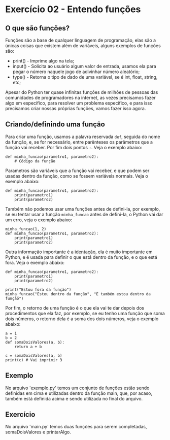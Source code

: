 # Exercício 02 - Entendo funções
## O que são funções?
Funções são a base de qualquer linguagem de programação, elas são a únicas coisas que existem além de variáveis, alguns exemplos de funções são:
- print() - Imprime algo na tela;
- input() - Solicita ao usuário algum valor de entrada, usamos ela para pegar o número naquele jogo de adivinhar número aleatório;
- type() - Retorna o tipo de dado de uma variável, se é int, float, string, etc;

Apesar do Python ter quase infinitas funções de milhões de pessoas das comunidades de programadores na internet, as vezes precisamos fazer algo em específico, para resolver um problema específico, e para isso precisamos criar nossas próprias funções, vamos fazer isso agora.

## Criando/definindo uma função
Para criar uma função, usamos a palavra reservada `def`, seguida do nome da função, e, se for necessário, entre parênteses os parâmetros que a função vai receber. Por fim dois pontos `:`. Veja o exemplo abaixo:

    def minha_funcao(parametro1, parametro2):
        # Código da função

Parametros são variáveis que a função vai receber, e que podem ser usadas dentro da função, como se fossem variáveis normais. Veja o exemplo abaixo:

    def minha_funcao(parametro1, parametro2):
        print(parametro1)
        print(parametro2)

Também não podemos usar uma funções antes de defini-la, por exemplo, se eu tentar usar a função `minha_funcao` antes de defini-la, o Python vai dar um erro, veja o exemplo abaixo:

    minha_funcao(1, 2)
    def minha_funcao(parametro1, parametro2):
        print(parametro1)
        print(parametro2)

Outra informação importante é a identação, ela é muito importante em Python, e é usada para definir o que está dentro da função, e o que está fora. Veja o exemplo abaixo:

    def minha_funcao(parametro1, parametro2):
        print(parametro1)
        print(parametro2)

    print("Estou fora da função")
    minha_funcao("Estou dentro da função", "E também estou dentro da função")

Por fim, o retorno de uma função é o que ela vai te dar depois dos procedimentos que ela faz, por exemplo, se eu tenho uma função que soma dois números, o retorno dela é a soma dos dois números, veja o exemplo abaixo:

    a = 1
    b = 2
    def somaDoisValores(a, b):
        return a + b

    c = somaDoisValores(a, b)
    print(c) # Vai imprimir 3


## Exemplo
No arquivo 'exemplo.py' temos um conjunto de funções estão sendo definidas em cima e utilizadas dentro da função main, que, por acaso, também está definida acima e sendo utilizada no final do arquivo.


## Exercício
No arquivo 'main.py' temos duas funções para serem completadas, somaDoisValores e printarAlgo.

